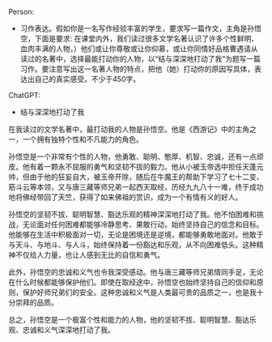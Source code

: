 
Person: 
- 习作表达。假如你是一名写作经验丰富的学生，要求写一篇作文，主角是孙悟空，下面是要求:
在课堂内外，我们读过很多文学名著认识了许多个性鲜明、血肉丰满的人物，）他们或让你尊敬或让你仰慕，或让你同情好品格曹遇请从读过的名著中，选择最能打动你的人物，以“结与深深地打动了我”为题写一篇习作。要注意写出这一名著人物的特点，把他（她）打动你的原因写具体，表达出自己的真实感受。不少于450字。

ChatGPT: 
- 结与深深地打动了我

在我读过的文学名著中，最打动我的人物是孙悟空。他是《西游记》中的主角之一，一个拥有独特个性和不凡能力的角色。

孙悟空是一个非常有个性的人物，他勇敢、聪明、憨厚、机智、忠诚，还有一点顽皮。他有着一颗永不屈服的勇气和坚韧不拔的毅力。他从小被玉帝选中担任天蓬元帅，但由于他的狂妄自大，被玉帝开除，随后在牛魔王的帮助下学习了七十二变、筋斗云等本领，又与唐三藏等师兄弟一起西天取经，历经九九八十一难，终于成功地将佛经带回了天竺，获得了如来佛祖的赏识，成为一个有情有义的好人。

孙悟空的坚韧不拔、聪明智慧、豁达乐观的精神深深地打动了我。他不怕困难和挑战，无论面对任何困难都能够冷静思考、果敢行动，始终坚持自己的信念和目标。他能够在生活中积极面对一切，无论是困境还是逆境，都能够勇敢地面对。他敢于与天斗、与地斗、与人斗，始终保持着一份豁达和乐观，从不向困难低头。这种精神不仅给人力量，也让人感到无比的自信和勇气。

此外，孙悟空的忠诚和义气也令我深受感动。他与唐三藏等师兄弟情同手足，无论在什么时候都能够保护他们。即使在取经途中，孙悟空也始终坚持自己的信仰和原则，保护好师兄弟们的安全。这种忠诚和义气是人类最可贵的品质之一，也是我十分崇拜的品质。

总之，孙悟空是一个极富个性和能力的人物，他的坚韧不拔、聪明智慧、豁达乐观、忠诚和义气深深地打动了我。

